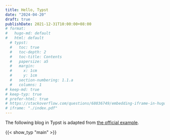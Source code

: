 ```yaml
---
title: Hello, Typst
date: "2024-04-20"
draft: true
publishDate: 2021-12-31T10:00:00+08:00
# format:
#   hugo-md: default
#   html: default
  # typst:
  #   toc: true
  #   toc-depth: 2
  #   toc-title: Contents
  #   papersize: a5
  #   margin:
  #     x: 1cm
  #     y: 1cm
  #   section-numbering: 1.1.a
  #   columns: 1
# keep-md: true
# keep-typ: true
# prefer-html: true
# https://stackoverflow.com/questions/68036749/embedding-iframe-in-hugo-site
# iframe: "./index.pdf"
---
```


The following blog in Typst is adapted from [the official example](https://github.com/typst/typst?tab=readme-ov-file#example).

<!--more-->

{{< show_typ "main" >}}

